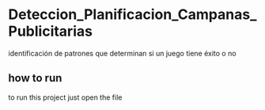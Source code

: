 # Deteccion_Planificacion_Campanas_Publicitarias
identificación de patrones que determinan si un juego tiene éxito o no


## how to run
to run this project just open the file